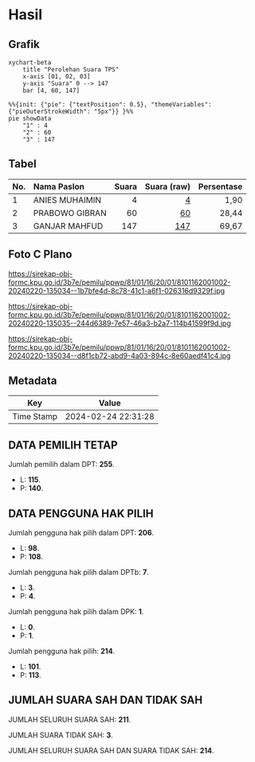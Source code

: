 # Hasil

## Grafik

```mermaid
xychart-beta
    title "Perolehan Suara TPS"
    x-axis [01, 02, 03]
    y-axis "Suara" 0 --> 147
    bar [4, 60, 147]
```

```mermaid
%%{init: {"pie": {"textPosition": 0.5}, "themeVariables": {"pieOuterStrokeWidth": "5px"}} }%%
pie showData
    "1" : 4
    "2" : 60
    "3" : 147
```

## Tabel

| No. | Nama Paslon    | Suara | Suara (raw) | Persentase |
|:--- |:-------------- | -----:| -----------:| ----------:|
| 1   | ANIES MUHAIMIN | 4     | [4][p-1]    | 1,90       |
| 2   | PRABOWO GIBRAN | 60    | [60][p-2]   | 28,44      |
| 3   | GANJAR MAHFUD  | 147   | [147][p-3]  | 69,67      |


[p-1]: https://github.com/gigit-pemilu/pemilu-2024-81-maluku/blob/main/pilpres/hitung-suara/sub/81-maluku/sub/01-maluku-tengah/sub/16-nusa-laut/sub/2001-ameth/sub/002-tps/sub/paslon-1.txt
[p-2]: https://github.com/gigit-pemilu/pemilu-2024-81-maluku/blob/main/pilpres/hitung-suara/sub/81-maluku/sub/01-maluku-tengah/sub/16-nusa-laut/sub/2001-ameth/sub/002-tps/sub/paslon-2.txt
[p-3]: https://github.com/gigit-pemilu/pemilu-2024-81-maluku/blob/main/pilpres/hitung-suara/sub/81-maluku/sub/01-maluku-tengah/sub/16-nusa-laut/sub/2001-ameth/sub/002-tps/sub/paslon-3.txt

## Foto C Plano

https://sirekap-obj-formc.kpu.go.id/3b7e/pemilu/ppwp/81/01/16/20/01/8101162001002-20240220-135034--1b7bfe4d-8c78-41c1-a6f1-026316d9329f.jpg

https://sirekap-obj-formc.kpu.go.id/3b7e/pemilu/ppwp/81/01/16/20/01/8101162001002-20240220-135035--244d6389-7e57-46a3-b2a7-114b41599f9d.jpg

https://sirekap-obj-formc.kpu.go.id/3b7e/pemilu/ppwp/81/01/16/20/01/8101162001002-20240220-135034--d8f1cb72-abd9-4a03-894c-8e60aedf41c4.jpg


## Metadata

| Key        | Value               |
| ---------- | ------------------- |
| Time Stamp | 2024-02-24 22:31:28 |


## DATA PEMILIH TETAP

Jumlah pemilih dalam DPT: **255**.
 * L: **115**.
 * P: **140**.

## DATA PENGGUNA HAK PILIH

Jumlah pengguna hak pilih dalam DPT: **206**.
 * L: **98**.
 * P: **108**.

Jumlah pengguna hak pilih dalam DPTb: **7**.
 * L: **3**.
 * P: **4**.

Jumlah pengguna hak pilih dalam DPK: **1**.
 * L: **0**.
 * P: **1**.

Jumlah pengguna hak pilih: **214**.
 * L: **101**.
 * P: **113**.

## JUMLAH SUARA SAH DAN TIDAK SAH

JUMLAH SELURUH SUARA SAH: **211**.

JUMLAH SUARA TIDAK SAH: **3**.

JUMLAH SELURUH SUARA SAH DAN SUARA TIDAK SAH: **214**.


